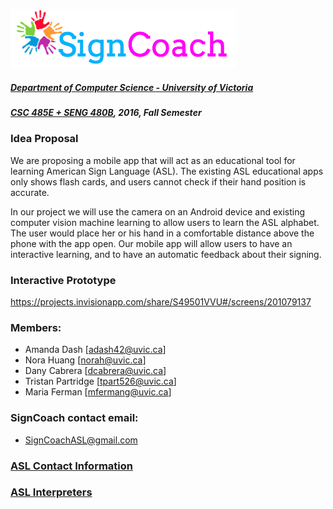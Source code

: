 <!-- ![Alt text](../html/images/SignCoachLogo.png) -->
![Alt text](images/SignCoachLogo.png)

##### [Department of Computer Science - University of Victoria](http://www.csc.uvic.ca/)
##### [CSC 485E + SENG 480B](https://heat.csc.uvic.ca/coview/outline/2016/Fall/CSC/485E), 2016, Fall Semester

### Idea Proposal

We are proposing a mobile app that will act as an educational tool for learning American Sign Language (ASL). The existing ASL educational apps only shows flash cards, and users cannot check if their hand position is accurate.    

In our project we will use the camera on an Android device and existing computer vision machine learning to allow users to learn the ASL alphabet. The user would place her or his hand in a comfortable distance above the phone with the app open. Our mobile app will allow users to have an interactive learning, and to have an automatic feedback about their signing.

### Interactive Prototype

https://projects.invisionapp.com/share/S49501VVU#/screens/201079137

### Members:

- Amanda Dash [adash42@uvic.ca]
- Nora Huang [norah@uvic.ca]
- Dany Cabrera [dcabrera@uvic.ca]
- Tristan Partridge [tpart526@uvic.ca]
- Maria Ferman [mfermang@uvic.ca]

### SignCoach contact email:

- SignCoachASL@gmail.com


### [ASL Contact Information](https://github.com/TaniaFerman/SignTalker/blob/master/docs/findingASLusers.md)

### [ASL Interpreters](https://github.com/TaniaFerman/SignTalker/blob/master/docs/ASLInterpreters.md)


